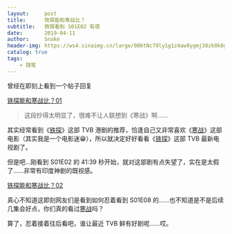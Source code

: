 ```yaml
---
layout:     post
title:      铁探能和寒战比？
subtitle:   铁探看到 S01E02 有感
date:       2019-04-11
author:     Snake
header-img: https://ws4.sinaimg.cn/large/006tNc79ly1g1z4aw9ygmj30zk0k0gqc.jpg
catalog: true
tags:
    - 随笔
---
```




曾经在即刻上看到一个帖子回复

[铁探能和寒战比？01](https://ws4.sinaimg.cn/large/006tNc79ly1g1z4aw7etgj30h90ptq6q.jpg "铁探能和寒战比？01")

> 这段抄得太明显了，很难不让人联想到《寒战》啊......

其实经常看到《[铁探](https://zh.wikipedia.org/zh-my/%E9%90%B5%E6%8E%A2 "铁探")》这部 TVB 港剧的推荐，恰逢自己又非常喜欢《[寒战](https://zh.wikipedia.org/zh/%E5%AF%92%E6%88%B0 "寒战")》这部电影（其实我是一个电影迷😁），所以就决定好好看看《[铁探](https://zh.wikipedia.org/zh-my/%E9%90%B5%E6%8E%A2 "铁探")》这部 TVB 最新电视剧了。

但是吧...刚看到 S01E02 的  41:39 秒开始，就对这部剧有点失望了，实在是太假了......非常有印度神剧的既视感。

[铁探能和寒战比？02](https://ws1.sinaimg.cn/large/006tNc79ly1g1z4avnh6qg30da07eqvi.gif "铁探能和寒战比？02")

真心不知道这即刻网友们是看到如何忍着看到 S01E08 的......也不知道是不是后续几集会好点，你们真的看过[寒战](https://zh.wikipedia.org/zh/%E5%AF%92%E6%88%B0 "寒战")吗？

算了，忍着接着往后看吧，谁让最近 TVB 鲜有好剧呢......哎。